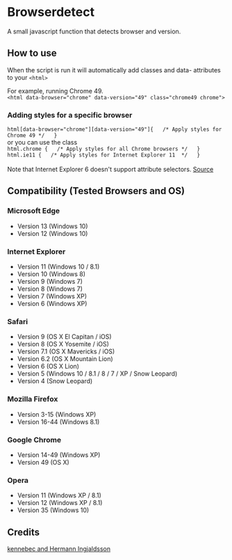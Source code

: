 # Browserdetect
A small javascript function that detects browser and version.

## How to use
When the script is run it will automatically add classes and data- attributes to your `<html>`

For example, running Chrome 49.
<br />`<html data-browser="chrome" data-version="49" class="chrome49 chrome">`


### Adding styles for a specific browser

`html[data-browser="chrome"][data-version="49"]{   /* Apply styles for Chrome 49 */   }`
<br /> or you can use the class
<br />`html.chrome {   /* Apply styles for all Chrome browsers */   }`
<br />`html.ie11 {   /* Apply styles for Internet Explorer 11  */   }`
<br />
<br /> Note that Internet Explorer 6 doesn't support attribute selectors. [Source](http://caniuse.com/#feat=css-sel2)

## Compatibility (Tested Browsers and OS)
### Microsoft Edge
+ Version 13 (Windows 10)
+ Version 12 (Windows 10)

### Internet Explorer
+ Version 11 (Windows 10 / 8.1)
+ Version 10 (Windows 8)
+ Version 9 (Windows 7)
+ Version 8 (Windows 7)
+ Version 7 (Windows XP)
+ Version 6 (Windows XP)

### Safari
+ Version 9 (OS X El Capitan / iOS)
+ Version 8 (OS X Yosemite / iOS)
+ Version 7.1 (OS X Mavericks / iOS)
+ Version 6.2 (OS X Mountain Lion)
+ Version 6 (OS X Lion)
+ Version 5 (Windows 10 / 8.1 / 8 / 7 / XP / Snow Leopard)
+ Version 4 (Snow Leopard)

### Mozilla Firefox
+ Version 3-15 (Windows XP)
+ Version 16-44 (Windows 8.1)

### Google Chrome
+ Version 14-49 (Windows XP)
+ Version 49 (OS X)

### Opera
+ Version 11 (Windows XP / 8.1)
+ Version 12 (Windows XP / 8.1)
+ Version 35 (Windows 10)

## Credits
[kennebec and Hermann Ingjaldsson](http://stackoverflow.com/questions/5916900/how-can-you-detect-the-version-of-a-browser)
